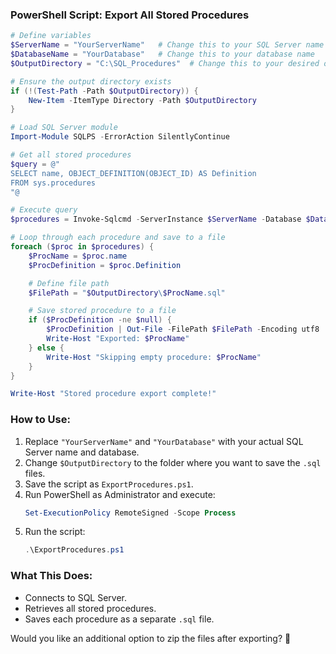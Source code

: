 ### **PowerShell Script: Export All Stored Procedures**  
```powershell
# Define variables
$ServerName = "YourServerName"   # Change this to your SQL Server name
$DatabaseName = "YourDatabase"   # Change this to your database name
$OutputDirectory = "C:\SQL_Procedures"  # Change this to your desired output folder

# Ensure the output directory exists
if (!(Test-Path -Path $OutputDirectory)) {
    New-Item -ItemType Directory -Path $OutputDirectory
}

# Load SQL Server module
Import-Module SQLPS -ErrorAction SilentlyContinue

# Get all stored procedures
$query = @"
SELECT name, OBJECT_DEFINITION(OBJECT_ID) AS Definition
FROM sys.procedures
"@

# Execute query
$procedures = Invoke-Sqlcmd -ServerInstance $ServerName -Database $DatabaseName -Query $query

# Loop through each procedure and save to a file
foreach ($proc in $procedures) {
    $ProcName = $proc.name
    $ProcDefinition = $proc.Definition

    # Define file path
    $FilePath = "$OutputDirectory\$ProcName.sql"

    # Save stored procedure to a file
    if ($ProcDefinition -ne $null) {
        $ProcDefinition | Out-File -FilePath $FilePath -Encoding utf8
        Write-Host "Exported: $ProcName"
    } else {
        Write-Host "Skipping empty procedure: $ProcName"
    }
}

Write-Host "Stored procedure export complete!"
```

### **How to Use:**
1. Replace `"YourServerName"` and `"YourDatabase"` with your actual SQL Server name and database.
2. Change `$OutputDirectory` to the folder where you want to save the `.sql` files.
3. Save the script as `ExportProcedures.ps1`.
4. Run PowerShell as Administrator and execute:
   ```powershell
   Set-ExecutionPolicy RemoteSigned -Scope Process
   ```
5. Run the script:
   ```powershell
   .\ExportProcedures.ps1
   ```

### **What This Does:**
- Connects to SQL Server.
- Retrieves all stored procedures.
- Saves each procedure as a separate `.sql` file.

Would you like an additional option to zip the files after exporting? 🚀